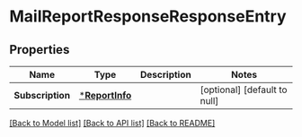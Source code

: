 # MailReportResponseResponseEntry

## Properties
Name | Type | Description | Notes
------------ | ------------- | ------------- | -------------
**Subscription** | [***ReportInfo**](ReportInfo.md) |  | [optional] [default to null]

[[Back to Model list]](../README.md#documentation-for-models) [[Back to API list]](../README.md#documentation-for-api-endpoints) [[Back to README]](../README.md)

